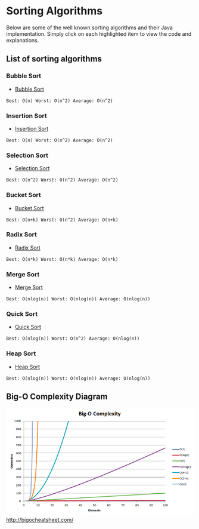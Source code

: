 # Sorting Algorithms

Below are some of the well known sorting algorithms and their Java implementation. Simply click on each highlighted item to view the code and explanations.

## List of sorting algorithms

### Bubble Sort
* [Bubble Sort]( )
```
Best: O(n) Worst: O(n^2) Average: O(n^2)
```

### Insertion Sort
* [Insertion Sort]( )
```
Best: O(n) Worst: O(n^2) Average: O(n^2)
```

### Selection Sort
* [Selection Sort]( )
```
Best: O(n^2) Worst: O(n^2) Average: O(n^2)
```

### Bucket Sort
* [Bucket Sort]( )
```
Best: O(n+k) Worst: O(n^2) Average: O(n+k)
```

### Radix Sort
* [Radix Sort]( )
```
Best: O(n*k) Worst: O(n*k) Average: O(n*k)
```

### Merge Sort
* [Merge Sort]( )
```
Best: O(nlog(n)) Worst: O(nlog(n)) Average: O(nlog(n))
```

### Quick Sort
* [Quick Sort]( )
```
Best: O(nlog(n)) Worst: O(n^2) Average: O(nlog(n))
```

### Heap Sort
* [Heap Sort]( )
```
Best: O(nlog(n)) Worst: O(nlog(n)) Average: O(nlog(n))
```

## Big-O Complexity Diagram
![Big-O Complexity](https://github.com/seokhoonlee/data-structures/blob/master/image/big-o-complexity.png)
http://bigocheatsheet.com/
